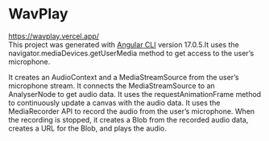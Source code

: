 # WavPlay
https://wavplay.vercel.app/
<br/>
This project was generated with [Angular CLI](https://github.com/angular/angular-cli) version 17.0.5.It uses the navigator.mediaDevices.getUserMedia method to get access to the user’s microphone.


It creates an AudioContext and a MediaStreamSource from the user’s microphone stream.
It connects the MediaStreamSource to an AnalyserNode to get audio data.
It uses the requestAnimationFrame method to continuously update a canvas with the audio data.
It uses the MediaRecorder API to record the audio from the user’s microphone.
When the recording is stopped, it creates a Blob from the recorded audio data, creates a URL for the Blob, and plays the audio.
